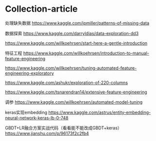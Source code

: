 # Collection-article
处理缺失数据
https://www.kaggle.com/jpmiller/patterns-of-missing-data


数据探索
https://www.kaggle.com/darryldias/data-exploration-dd3

https://www.kaggle.com/willkoehrsen/start-here-a-gentle-introduction

特征工程
https://www.kaggle.com/willkoehrsen/introduction-to-manual-feature-engineering

https://www.kaggle.com/willkoehrsen/tuning-automated-feature-engineering-exploratory

https://www.kaggle.com/ashukr/exploration-of-220-columns

https://www.kaggle.com/tsnarendran14/extensive-feature-engineering

调参
https://www.kaggle.com/willkoehrsen/automated-model-tuning


keras实现embedding
https://www.kaggle.com/astrus/entity-embedding-neural-network-keras-lb-0-748

GBDT+LR融合方案实战代码（看看能不能改成GBDT+keras）
https://www.jianshu.com/p/96173f2c2fb4
